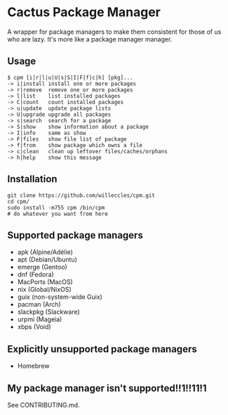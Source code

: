 # Cactus Package Manager
A wrapper for package managers to make them consistent for those of us who are
lazy. It's more like a package manager manager.

## Usage

```
$ cpm [i|r|l|u|U|s|S|I|F|f|c|h] [pkg]...
-> i|install install one or more packages
-> r|remove  remove one or more packages
-> l|list    list installed packages
-> C|count   count installed packages
-> u|update  update package lists
-> U|upgrade upgrade all packages
-> s|search  search for a package
-> S|show    show information about a package
-> I|info    same as show
-> F|files   show file list of package
-> f|from    show package which owns a file
-> c|clean   clean up leftover files/caches/orphans
-> h|help    show this message
```

## Installation
```
git clone https://github.com/willeccles/cpm.git
cd cpm/
sudo install -m755 cpm /bin/cpm
# do whatever you want from here
```

## Supported package managers

- apk (Alpine/Adélie)
- apt (Debian/Ubuntu)
- emerge (Gentoo)
- dnf (Fedora)
- MacPorts (MacOS)
- nix (Global/NixOS)
- guix (non-system-wide Guix)
- pacman (Arch)
- slackpkg (Slackware)
- urpmi (Mageia)
- xbps (Void)

## Explicitly unsupported package managers

- Homebrew

## My package manager isn't supported!!1!!11!1

See CONTRIBUTING.md.
